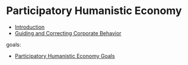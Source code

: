 # Participatory Humanistic Economy

* [Introduction][intro]  
* [Guiding and Correcting Corporate Behavior](https://github.com/ernest-bruce/participatory-humanistic-economy/blob/master/blog/2019/controlling_behavior.md#guiding-and-correcting-corporate-behavior)  

goals:  
* [Participatory Humanistic Economy Goals](https://github.com/ernest-bruce/participatory-humanistic-economy/tree/master/goals#participatory-humanistic-economy-goals)


&nbsp;
&nbsp;
&nbsp;



[intro]: https://github.com/ernest-bruce/participatory-humanistic-economy/tree/master/blog#the-participatory-humanistic-economy-blogblog
